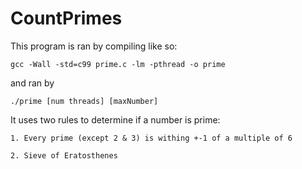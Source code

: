 # CountPrimes
This program is ran by compiling like so:

    gcc -Wall -std=c99 prime.c -lm -pthread -o prime
    
and ran by 

    ./prime [num threads] [maxNumber]

It uses two rules to determine if a number is prime:

    1. Every prime (except 2 & 3) is withing +-1 of a multiple of 6
    
    2. Sieve of Eratosthenes
